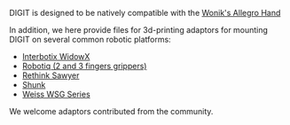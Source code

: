 DIGIT is designed to be natively compatible with the [Wonik's Allegro Hand](http://wiki.wonikrobotics.com/AllegroHandWiki/index.php/Allegro_Hand) 

In addition, we here provide files for 3d-printing adaptors for mounting DIGIT on several common robotic platforms:
- [Interbotix WidowX](https://www.trossenrobotics.com/widowxrobotarm)
- [Robotiq (2 and 3 fingers grippers)](https://robotiq.com/products)
- [Rethink Sawyer](https://www.rethinkrobotics.com/sawyer/)
- [Shunk](https://schunk.com/us_en/gripping-systems/category/gripping-systems/schunk-grippers/)
- [Weiss WSG Series](https://weiss-robotics.com/wsg-series/product/wsg-series/)

We welcome adaptors contributed from the community.

